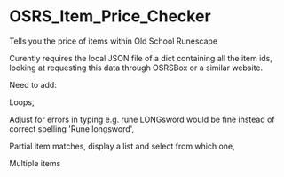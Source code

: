 # OSRS_Item_Price_Checker
Tells you the price of items within Old School Runescape

Curently requires the local JSON file of a dict containing all the item ids,
looking at requesting this data through OSRSBox or a similar website.

Need to add:

  Loops, 
  
  Adjust for errors in typing e.g. rune LONGsword would be fine
    instead of correct spelling 'Rune longsword',
    
  Partial item matches, display a list and select from which one,
  
  Multiple items
